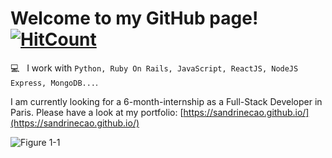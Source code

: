 # Welcome to my GitHub page! [![HitCount](http://hits.dwyl.com/sandrinecao/sandrinecao.svg)](http://hits.dwyl.com/sandrinecao/sandrinecao)

💻 &nbsp; I work with `Python, Ruby On Rails, JavaScript, ReactJS, NodeJS Express, MongoDB...`.

I am currently looking for a 6-month-internship as a Full-Stack Developer in Paris. 
Please have a look at my portfolio: [https://sandrinecao.github.io/](https://sandrinecao.github.io/)

![Figure 1-1](	https://res.cloudinary.com/dkyqbngya/image/upload/v1592561591/eursrsqyomdcrfynwrnj.png "Portfolio")
